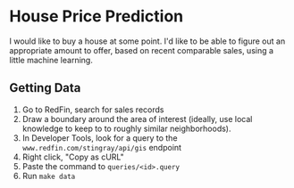 # House Price Prediction

I would like to buy a house at some point. I'd like to
be able to figure out an appropriate amount to offer,
based on recent comparable sales, using a little machine
learning.

Getting Data
------------

1. Go to RedFin, search for sales records
2. Draw a boundary around the area of interest
   (ideally, use local knowledge to keep to to
    roughly similar neighborhoods).
3. In Developer Tools, look for a query to the
   `www.redfin.com/stingray/api/gis` endpoint
4. Right click, "Copy as cURL"
5. Paste the command to `queries/<id>.query`
6. Run `make data`
